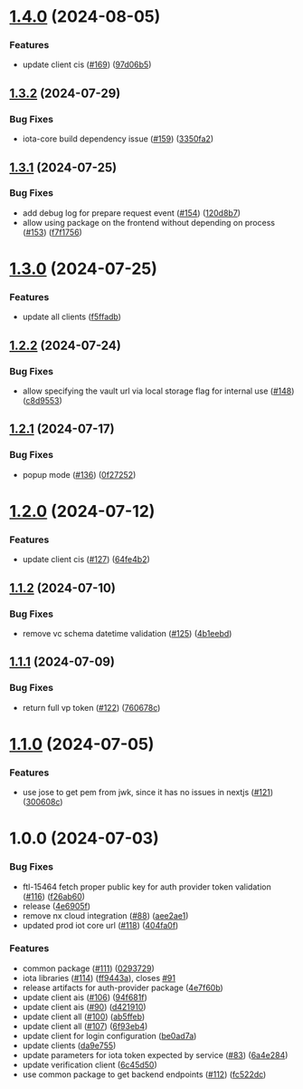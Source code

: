 # [1.4.0](https://github.com/affinidi/affinidi-tdk/compare/@affinidi-tdk/iota-browser-v1.3.2...@affinidi-tdk/iota-browser-v1.4.0) (2024-08-05)


### Features

* update client cis ([#169](https://github.com/affinidi/affinidi-tdk/issues/169)) ([97d06b5](https://github.com/affinidi/affinidi-tdk/commit/97d06b5ced805a416a4bd368b4dd952001015661))

## [1.3.2](https://github.com/affinidi/affinidi-tdk/compare/@affinidi-tdk/iota-browser-v1.3.1...@affinidi-tdk/iota-browser-v1.3.2) (2024-07-29)


### Bug Fixes

* iota-core build dependency issue ([#159](https://github.com/affinidi/affinidi-tdk/issues/159)) ([3350fa2](https://github.com/affinidi/affinidi-tdk/commit/3350fa2c0753f4886042171442bed9f9f4897e53))

## [1.3.1](https://github.com/affinidi/affinidi-tdk/compare/@affinidi-tdk/iota-browser-v1.3.0...@affinidi-tdk/iota-browser-v1.3.1) (2024-07-25)


### Bug Fixes

* add debug log for prepare request event ([#154](https://github.com/affinidi/affinidi-tdk/issues/154)) ([120d8b7](https://github.com/affinidi/affinidi-tdk/commit/120d8b7da7c010e4b91bc9f969c2f83eabdb795f))
* allow using package on the frontend without depending on process ([#153](https://github.com/affinidi/affinidi-tdk/issues/153)) ([f7f1756](https://github.com/affinidi/affinidi-tdk/commit/f7f1756ae9d7bc14dd3fb8d2a12796009256a618))

# [1.3.0](https://github.com/affinidi/affinidi-tdk/compare/@affinidi-tdk/iota-browser-v1.2.2...@affinidi-tdk/iota-browser-v1.3.0) (2024-07-25)


### Features

* update all clients ([f5ffadb](https://github.com/affinidi/affinidi-tdk/commit/f5ffadb9fa64dbc61caecfb4ceb94c886ab7774f))

## [1.2.2](https://github.com/affinidi/affinidi-tdk/compare/@affinidi-tdk/iota-browser-v1.2.1...@affinidi-tdk/iota-browser-v1.2.2) (2024-07-24)


### Bug Fixes

* allow specifying the vault url via local storage flag for internal use ([#148](https://github.com/affinidi/affinidi-tdk/issues/148)) ([c8d9553](https://github.com/affinidi/affinidi-tdk/commit/c8d9553c126ed3165740bf9d7e2eaf7018681358))

## [1.2.1](https://github.com/affinidi/affinidi-tdk/compare/@affinidi-tdk/iota-browser-v1.2.0...@affinidi-tdk/iota-browser-v1.2.1) (2024-07-17)


### Bug Fixes

* popup mode ([#136](https://github.com/affinidi/affinidi-tdk/issues/136)) ([0f27252](https://github.com/affinidi/affinidi-tdk/commit/0f2725237009f44585465e5bdcc6bbe55dead0fa))

# [1.2.0](https://github.com/affinidi/affinidi-tdk/compare/@affinidi-tdk/iota-browser-v1.1.2...@affinidi-tdk/iota-browser-v1.2.0) (2024-07-12)


### Features

* update client cis ([#127](https://github.com/affinidi/affinidi-tdk/issues/127)) ([64fe4b2](https://github.com/affinidi/affinidi-tdk/commit/64fe4b2673a436cbf7251a662e7eae7b625a7f02))

## [1.1.2](https://github.com/affinidi/affinidi-tdk/compare/@affinidi-tdk/iota-browser-v1.1.1...@affinidi-tdk/iota-browser-v1.1.2) (2024-07-10)


### Bug Fixes

* remove vc schema datetime validation ([#125](https://github.com/affinidi/affinidi-tdk/issues/125)) ([4b1eebd](https://github.com/affinidi/affinidi-tdk/commit/4b1eebda814281ecd7be6017d76328b51ac77d94))

## [1.1.1](https://github.com/affinidi/affinidi-tdk/compare/@affinidi-tdk/iota-browser-v1.1.0...@affinidi-tdk/iota-browser-v1.1.1) (2024-07-09)


### Bug Fixes

* return full vp token ([#122](https://github.com/affinidi/affinidi-tdk/issues/122)) ([760678c](https://github.com/affinidi/affinidi-tdk/commit/760678c64d5c4d0a3fbd21cb0a66eb6e43bd6af2))

# [1.1.0](https://github.com/affinidi/affinidi-tdk/compare/@affinidi-tdk/iota-browser-v1.0.0...@affinidi-tdk/iota-browser-v1.1.0) (2024-07-05)


### Features

* use jose to get pem from jwk, since it has no issues in nextjs ([#121](https://github.com/affinidi/affinidi-tdk/issues/121)) ([300608c](https://github.com/affinidi/affinidi-tdk/commit/300608c4e1be54d15c9713cb6b7e7f55c843a291))

# 1.0.0 (2024-07-03)


### Bug Fixes

* ftl-15464 fetch proper public key for auth provider token validation ([#116](https://github.com/affinidi/affinidi-tdk/issues/116)) ([f26ab60](https://github.com/affinidi/affinidi-tdk/commit/f26ab60084426d3edb74e4a3684a8db5701d0787))
* release ([4e6905f](https://github.com/affinidi/affinidi-tdk/commit/4e6905fa20f9b5f4374941111515889f43243e9d))
* remove nx cloud integration ([#88](https://github.com/affinidi/affinidi-tdk/issues/88)) ([aee2ae1](https://github.com/affinidi/affinidi-tdk/commit/aee2ae11f1db248e353a76f447501c407d88ed9e))
* updated prod iot core url ([#118](https://github.com/affinidi/affinidi-tdk/issues/118)) ([404fa0f](https://github.com/affinidi/affinidi-tdk/commit/404fa0f0cf25fc0eda1cba93c62c509873b5b4f8))


### Features

* common package ([#111](https://github.com/affinidi/affinidi-tdk/issues/111)) ([0293729](https://github.com/affinidi/affinidi-tdk/commit/0293729fb4cc0b6b405f63051f3d4b49cb433fc8))
* iota libraries ([#114](https://github.com/affinidi/affinidi-tdk/issues/114)) ([ff9443a](https://github.com/affinidi/affinidi-tdk/commit/ff9443aacff3dfad3a94226963d2968aa33b9d82)), closes [#91](https://github.com/affinidi/affinidi-tdk/issues/91)
* release artifacts for auth-provider package ([4e7f60b](https://github.com/affinidi/affinidi-tdk/commit/4e7f60ba341f3f4aa3ee09693849a85536a1103e))
* update client ais ([#106](https://github.com/affinidi/affinidi-tdk/issues/106)) ([94f681f](https://github.com/affinidi/affinidi-tdk/commit/94f681f9bcc560a13e9f914d6aab4eb8406e96b7))
* update client ais ([#90](https://github.com/affinidi/affinidi-tdk/issues/90)) ([d421910](https://github.com/affinidi/affinidi-tdk/commit/d4219107f43c3ff1b4960a9758f0211b41ace0ed))
* update client all ([#100](https://github.com/affinidi/affinidi-tdk/issues/100)) ([ab5ffeb](https://github.com/affinidi/affinidi-tdk/commit/ab5ffeb22f49434a2c701b70d2d398c69584356c))
* update client all ([#107](https://github.com/affinidi/affinidi-tdk/issues/107)) ([6f93eb4](https://github.com/affinidi/affinidi-tdk/commit/6f93eb410143e68a3890e643f9a8b56e6d07b308))
* update client for login configuration ([be0ad7a](https://github.com/affinidi/affinidi-tdk/commit/be0ad7aa261769d9f13f17932ede3e8b2171cff1))
* update clients ([da9e755](https://github.com/affinidi/affinidi-tdk/commit/da9e7553bdb05cdc39a616e6d19cde5f5f1124d0))
* update parameters for iota token expected by service ([#83](https://github.com/affinidi/affinidi-tdk/issues/83)) ([6a4e284](https://github.com/affinidi/affinidi-tdk/commit/6a4e284e0358bbed3f9faedca82cb438c2099cfa))
* update verification client ([6c45d50](https://github.com/affinidi/affinidi-tdk/commit/6c45d5092ab0f40607f87e38fd79fc53c5d4bfd6))
* use common package to get backend endpoints ([#112](https://github.com/affinidi/affinidi-tdk/issues/112)) ([fc522dc](https://github.com/affinidi/affinidi-tdk/commit/fc522dcd5a2f986f47b8994ab4c3cd470703f4de))
